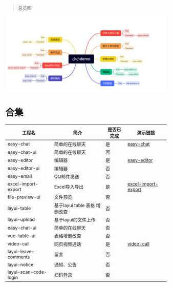 > 总览图

![img.png](img.png)

# 合集

| 工程名                 | 简介                    | 是否已完成 | 演示链接                                                                |
|---------------------|-----------------------|-------|---------------------------------------------------------------------|
| easy-chat           | 简单的在线聊天               | 是     | [easy-chat](https://www.bilibili.com/video/BV1TM4113796/)                            |
| easy-chat-ui        | 简单的在线聊天<Vue>          | 否     |                                                                     |
| easy-editor         | 编辑器                   | 是     | [easy-editor ](https://www.bilibili.com/video/BV1KT411871U/)        |
| easy-editor-ui      | 编辑器<Vue>              | 否     |                                                                     |
| easy-email          | QQ邮件发送                | 否     |                                                                     |
| excel-import-export | Excel导入导出             | 是     | [excel-import-export](https://www.bilibili.com/video/BV1r24y1T73f/) |
| file-preview-ui     | 文件预览                  | 否     |                                                                     |
| layui-table         | 基于layui table 表格 增删改查 | 否     |                                                                     |
| layui-upload        | 基于layui的文件上传          | 否     |                                                                     |
| easy-chat-ui        | 简单的在线聊天<Vue>          | 否     |                                                                     |
| vue-table-ui        | 表格增删改查<Vue>           | 否     |                                                                     |
| video-call          | 网页视频通话                | 是     | [video-call](https://www.bilibili.com/video/BV1vP41117pu/)                                                                |
| layui-leave-comments | 留言                    | 否     |                                                                     |
| layui-notice | 通知、公告                 | 否     |                                                                     |
| layui-scan-code-login          | 扫码登录                  | 否     |                                                                     |
